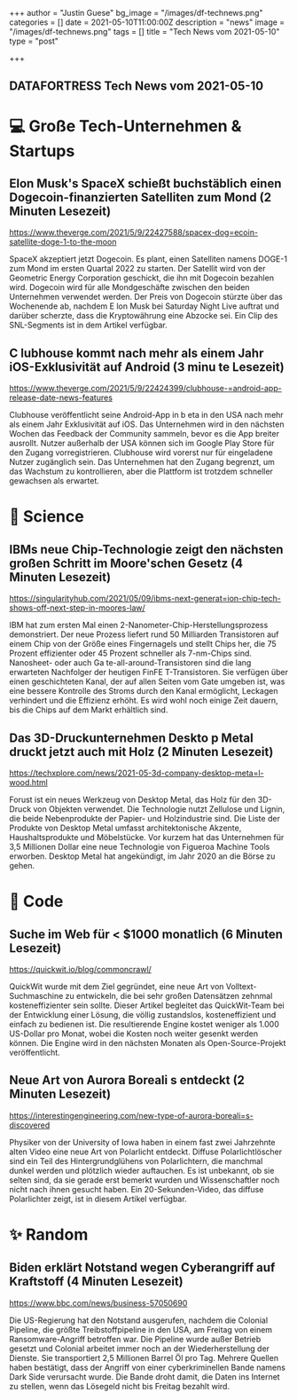 +++
author = "Justin Guese"
bg_image = "/images/df-technews.png"
categories = []
date = 2021-05-10T11:00:00Z
description = "news"
image = "/images/df-technews.png"
tags = []
title = "Tech News vom 2021-05-10"
type = "post"

+++

        
## DATAFORTRESS Tech News vom 2021-05-10

# 💻 Große Tech-Unternehmen & Startups

## Elon Musk's SpaceX schießt buchstäblich einen Dogecoin-finanzierten Satelliten zum Mond (2 Minuten Lesezeit)

https://www.theverge.com/2021/5/9/22427588/spacex-dog=ecoin-satellite-doge-1-to-the-moon

SpaceX akzeptiert jetzt Dogecoin. Es plant, einen Satelliten namens DOGE-1 zum Mond im ersten Quartal 2022 zu starten. Der Satellit wird von der Geometric Energy Corporation geschickt, die ihn mit Dogecoin bezahlen wird. Dogecoin wird für alle Mondgeschäfte zwischen den beiden Unternehmen verwendet werden. Der Preis von Dogecoin stürzte über das Wochenende ab, nachdem E lon Musk bei Saturday Night Live auftrat und darüber scherzte, dass die Kryptowährung eine Abzocke sei. Ein Clip des SNL-Segments ist in dem Artikel verfügbar.

## C lubhouse kommt nach mehr als einem Jahr iOS-Exklusivität auf Android (3 minu te Lesezeit)

https://www.theverge.com/2021/5/9/22424399/clubhouse-=android-app-release-date-news-features

Clubhouse veröffentlicht seine Android-App in b eta in den USA nach mehr als einem Jahr Exklusivität auf iOS. Das Unternehmen wird in den nächsten Wochen das Feedback der Community sammeln, bevor es die App breiter ausrollt. Nutzer außerhalb der USA können sich im Google Play Store für den Zugang vorregistrieren. Clubhouse wird vorerst nur für eingeladene Nutzer zugänglich sein. Das Unternehmen hat den Zugang begrenzt, um das Wachstum zu kontrollieren, aber die Plattform ist trotzdem schneller gewachsen als erwartet.

# 🧪 Science

## IBMs neue Chip-Technologie zeigt den nächsten großen Schritt im Moore'schen Gesetz (4 Minuten Lesezeit)

https://singularityhub.com/2021/05/09/ibms-next-generat=ion-chip-tech-shows-off-next-step-in-moores-law/

IBM hat zum ersten Mal einen 2-Nanometer-Chip-Herstellungsprozess demonstriert. Der neue Prozess liefert rund 50 Milliarden Transistoren auf einem Chip von der Größe eines Fingernagels und stellt Chips her, die 75 Prozent effizienter oder 45 Prozent schneller als 7-nm-Chips sind. Nanosheet- oder auch Ga te-all-around-Transistoren sind die lang erwarteten Nachfolger der heutigen FinFE T-Transistoren. Sie verfügen über einen geschichteten Kanal, der auf allen Seiten vom Gate umgeben ist, was eine bessere Kontrolle des Stroms durch den Kanal ermöglicht, Leckagen verhindert und die Effizienz erhöht. Es wird wohl noch einige Zeit dauern, bis die Chips auf dem Markt erhältlich sind.

## Das 3D-Druckunternehmen Deskto p Metal druckt jetzt auch mit Holz (2 Minuten Lesezeit)

https://techxplore.com/news/2021-05-3d-company-desktop-meta=l-wood.html

Forust ist ein neues Werkzeug von Desktop Metal, das Holz für den 3D-Druck von Objekten verwendet. Die Technologie nutzt Zellulose und Lignin, die beide Nebenprodukte der Papier- und Holzindustrie sind. Die Liste der Produkte von Desktop Metal umfasst architektonische Akzente, Haushaltsprodukte und Möbelstücke. Vor kurzem hat das Unternehmen für 3,5 Millionen Dollar eine neue Technologie von Figueroa Machine Tools erworben. Desktop Metal hat angekündigt, im Jahr 2020 an die Börse zu gehen.

# 💾 Code

## Suche im Web für < $1000 monatlich (6 Minuten Lesezeit)

https://quickwit.io/blog/commoncrawl/

QuickWit wurde mit dem Ziel gegründet, eine neue Art von Volltext-Suchmaschine zu entwickeln, die bei sehr großen Datensätzen zehnmal kosteneffizienter sein sollte. Dieser Artikel begleitet das QuickWit-Team bei der Entwicklung einer Lösung, die völlig zustandslos, kosteneffizient und einfach zu bedienen ist. Die resultierende Engine kostet weniger als 1.000 US-Dollar pro Monat, wobei die Kosten noch weiter gesenkt werden können. Die Engine wird in den nächsten Monaten als Open-Source-Projekt veröffentlicht.

## Neue Art von Aurora Boreali s entdeckt (2 Minuten Lesezeit)

https://interestingengineering.com/new-type-of-aurora-boreali=s-discovered

Physiker von der University of Iowa haben in einem fast zwei Jahrzehnte alten Video eine neue Art von Polarlicht entdeckt. Diffuse Polarlichtlöscher sind ein Teil des Hintergrundglühens von Polarlichtern, die manchmal dunkel werden und plötzlich wieder auftauchen. Es ist unbekannt, ob sie selten sind, da sie gerade erst bemerkt wurden und Wissenschaftler noch nicht nach ihnen gesucht haben. Ein 20-Sekunden-Video, das diffuse Polarlichter zeigt, ist in diesem Artikel verfügbar.

# ✨ Random

## Biden erklärt Notstand wegen Cyberangriff auf Kraftstoff  (4 Minuten Lesezeit)

https://www.bbc.com/news/business-57050690

Die US-Regierung hat den Notstand ausgerufen, nachdem die Colonial Pipeline, die größte Treibstoffpipeline in den USA, am Freitag von einem Ransomware-Angriff betroffen war. Die Pipeline wurde außer Betrieb gesetzt und Colonial arbeitet immer noch an der Wiederherstellung der Dienste. Sie transportiert 2,5 Millionen Barrel Öl pro Tag. Mehrere Quellen haben bestätigt, dass der Angriff von einer cyberkriminellen Bande namens Dark Side verursacht wurde. Die Bande droht damit, die Daten ins Internet zu stellen, wenn das Lösegeld nicht bis Freitag bezahlt wird.
